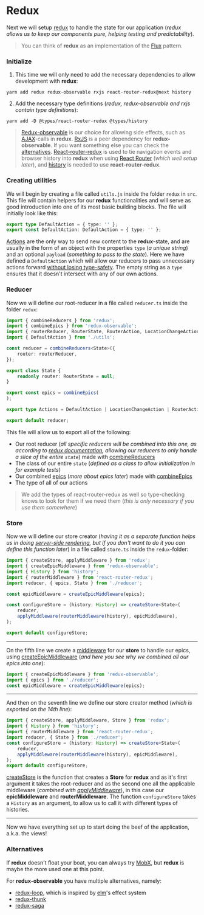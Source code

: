 # Redux

Next we will setup [redux](http://redux.js.org/) to handle the state for our application (*redux allows us to keep our components pure, helping testing and predictability*).
> You can think of **redux** as an implementation of the [Flux](https://facebook.github.io/flux/) pattern.

### Initialize

1. This time we will only need to add the necessary dependencies to allow development with **redux**:
```
yarn add redux redux-observable rxjs react-router-redux@next history
```
2. Add the necessary type definitions (*redux, redux-observable and rxjs contain type definitions*):
```
yarn add -D @types/react-router-redux @types/history
```
> [Redux-observable](https://redux-observable.js.org/) is our choice for allowing side effects, such as [AJAX](https://developer.mozilla.org/en-US/docs/AJAX/Getting_Started)-calls in **redux**. [RxJS](http://reactivex.io/) is a peer dependency for **redux-observable**. If you want something else you can check the [alternatives](#alternatives). [React-router-redux](https://github.com/ReactTraining/react-router/tree/master/packages/react-router-redux) is used to tie navigation events and browser history into **redux** when using [React Router](https://reacttraining.com/react-router/) (*which well setup later*), and [history](https://github.com/reacttraining/history) is needed to use **react-router-redux**.

### Creating utilities

We will begin by creating a file called `utils.js` inside the folder `redux` in `src`. This file will contain helpers for our **redux** functionalities and will serve as good introduction into one of its most basic building blocks. The file will initially look like this:
```typescript
export type DefaultAction = { type: '' };
export const DefaultAction: DefaultAction = { type: '' };
```
[Actions](http://redux.js.org/docs/basics/Actions.html) are the only way to send new content to the **redux**-state, and are usually in the form of an object with the properties `type` (*a unique string*) and an optional `payload` (*something to pass to the state*). Here we have defined a `DefaultAction` which will allow our reducers to pass unnecessary actions forward [without losing type-safety](https://spin.atomicobject.com/2016/09/27/typed-redux-reducers-typescript-2-0/). The empty string as a `type` ensures that it doesn't intersect with any of our own actions.

### Reducer

Now we will define our root-reducer in a file called `reducer.ts` inside the folder `redux`:
```typescript
import { combineReducers } from 'redux';
import { combineEpics } from 'redux-observable';
import { routerReducer, RouterState, RouterAction, LocationChangeAction } from 'react-router-redux';
import { DefaultAction } from './utils';

const reducer = combineReducers<State>({
    router: routerReducer,
});

export class State {
    readonly router: RouterState = null;
}

export const epics = combineEpics(
);

export type Actions = DefaultAction | LocationChangeAction | RouterAction;

export default reducer;
```
This file will allow us to export all of the following:
- Our root reducer (*all specific reducers will be combined into this one, as according to [redux documentation](http://redux.js.org/docs/basics/Reducers.html#handling-actions), allowing our reducers to only handle a slice of the entire `state`*) made with [combineReducers](http://redux.js.org/docs/api/combineReducers.html)
- The class of our entire `state` (*defined as a class to allow initialization in for example tests*)
- Our combined [epics](https://redux-observable.js.org/docs/basics/Epics.html) (*more about epics later*) made with [combineEpics](https://redux-observable.js.org/docs/api/combineEpics.html)
- The type of all of our actions
> We add the types of react-router-redux as well so type-checking knows to look for them if we need them (*this is only necessary if you use them somewhere*)

### Store

Now we will define our store creator (*having it as a separate function helps us in doing [server-side rendering](https://github.com/reactjs/redux/blob/master/docs/recipes/ServerRendering.md), but if you don't want to do it you can define this function later*) in a file called `store.ts` inside the `redux`-folder:
```typescript
import { createStore, applyMiddleware } from 'redux';
import { createEpicMiddleware } from 'redux-observable';
import { History } from 'history';
import { routerMiddleware } from 'react-router-redux';
import reducer, { epics, State } from './reducer';

const epicMiddleware = createEpicMiddleware(epics);

const configureStore = (history: History) => createStore<State>(
    reducer,
    applyMiddleware(routerMiddleware(history), epicMiddleware),
);

export default configureStore;
```

---

On the fifth line we create a [middleware](http://redux.js.org/docs/advanced/Middleware.html) for our **store** to handle our epics, using [createEpicMiddleware](https://redux-observable.js.org/docs/api/createEpicMiddleware.html) (*and here you see why we combined all our epics into one*):
```typescript
import { createEpicMiddleware } from 'redux-observable';
import { epics } from './reducer';
const epicMiddleware = createEpicMiddleware(epics);
```

---

And then on the seventh line we define our store creator method (*which is exported on the 14th line*):
```typescript
import { createStore, applyMiddleware, Store } from 'redux';
import { History } from 'history';
import { routerMiddleware } from 'react-router-redux';
import reducer, { State } from './reducer';
const configureStore = (history: History) => createStore<State>(
    reducer,
    applyMiddleware(routerMiddleware(history), epicMiddleware),
);
export default configureStore;
```
[createStore](http://redux.js.org/docs/api/createStore.html) is the function that creates a **Store** for **redux** and as it's first argument it takes the root-reducer and as the second one all the applicable middleware (*combined with [applyMiddleware](http://redux.js.org/docs/api/applyMiddleware.html)*), in this case our **epicMiddleware** and **routerMiddleware**. The function `configureStore` takes a `History` as an argument, to allow us to call it with different types of histories.

---

Now we have everything set up to start doing the beef of the application, a.k.a. the views!

### Alternatives

If **redux** doesn't float your boat, you can always try [MobX](https://github.com/mobxjs/mobx), but **redux** is maybe the more used one at this point.

For **redux-observable** you have multiple alternatives, namely:
- [redux-loop](https://github.com/redux-loop/redux-loop), which is inspired by [elm](http://elm-lang.org/)'s effect system
- [redux-thunk](https://github.com/gaearon/redux-thunk)
- [redux-saga](https://github.com/redux-saga/redux-saga)

